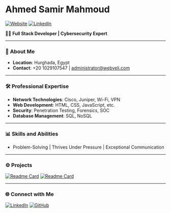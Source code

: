 # Ahmed Samir Mahmoud

[![Website](https://img.shields.io/badge/Website-Makavael.com-blue)](https://Makavael.com)
[![LinkedIn](https://img.shields.io/badge/LinkedIn-Connect-blue)](https://www.linkedin.com/)

👨‍💻 **Full Stack Developer | Cybersecurity Expert**

---

### 💼 **About Me**
- **Location**: Hurghada, Egypt
- **Contact**: +20 1029107547 | [administrator@webveli.com](mailto:administrator@webveli.com)

---

### 🛠️ **Professional Expertise**
- **Network Technologies**: Cisco, Juniper, Wi-Fi, VPN
- **Web Development**: HTML, CSS, JavaScript, etc.
- **Security**: Penetration Testing, Forensics, SOC
- **Database Management**: SQL, NoSQL

---

### 📊 **Skills and Abilities**
- Problem-Solving | Thrives Under Pressure | Exceptional Communication

---

### ⚙️ **Projects**
[![Readme Card](https://github-readme-stats.vercel.app/api/pin/?username=Makavael&repo=AdSense-Scripted-Template)](https://github.com/Makavael/Adsense-Scripted-Template)
[![Readme Card](https://github-readme-stats.vercel.app/api/pin/?username=Makavael&repo=AnonSMS-master)](https://github.com/Makavael/AnonSMS-master)

---

### 🌐 **Connect with Me**
[![LinkedIn](https://img.shields.io/badge/LinkedIn-Connect-blue)](https://www.linkedin.com/)
[![GitHub](https://img.shields.io/badge/GitHub-Follow-blue)](https://github.com/Makavael)
